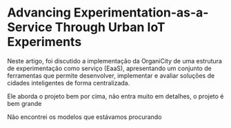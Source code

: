 # Advancing Experimentation-as-a-Service Through Urban IoT Experiments

Neste artigo, foi discutido a implementação da OrganiCity de uma estrutura de experimentação como serviço (EaaS), apresentando um conjunto de ferramentas que permite desenvolver, implementar e avaliar soluções de cidades inteligentes de forma centralizada.

Ele aborda o projeto bem por cima, não entra muito em detalhes, o projeto é bem grande

Não encontrei os modelos que estávamos procurando
